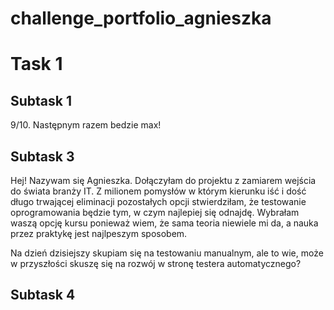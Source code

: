 # challenge_portfolio_agnieszka
# **Task 1** 
## Subtask 1
9/10. Następnym razem bedzie max!
## Subtask 3 
Hej! Nazywam się Agnieszka. Dołączyłam do projektu z zamiarem wejścia do świata branży IT. Z milionem pomysłów w którym kierunku iść i dość długo trwającej eliminacji pozostałych opcji stwierdziłam, że testowanie oprogramowania będzie tym, w czym najlepiej się odnajdę. 
Wybrałam waszą opcję kursu ponieważ wiem, że sama teoria niewiele mi da, a nauka przez praktykę jest najlpeszym sposobem.

Na dzień dzisiejszy skupiam się na testowaniu manualnym, ale to wie, może w przyszłości skuszę się na rozwój w stronę testera automatycznego?
## Subtask 4 
